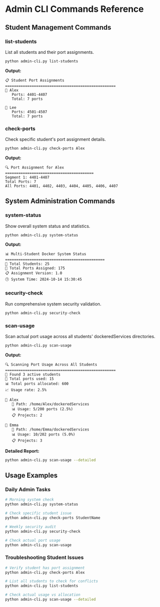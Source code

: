 # Admin CLI Commands Reference

## Student Management Commands

### list-students
List all students and their port assignments.

```bash
python admin-cli.py list-students
```

**Output:**
```
📋 Student Port Assignments
==================================================
👤 Alex
   Ports: 4401-4407
   Total: 7 ports

👤 Lee  
   Ports: 4501-4507
   Total: 7 ports
```

### check-ports
Check specific student's port assignment details.

```bash
python admin-cli.py check-ports Alex
```

**Output:**
```
🔍 Port Assignment for Alex
========================================
Segment 1: 4401-4407
Total Ports: 7
All Ports: 4401, 4402, 4403, 4404, 4405, 4406, 4407
```

## System Administration Commands

### system-status
Show overall system status and statistics.

```bash
python admin-cli.py system-status
```

**Output:**
```
📊 Multi-Student Docker System Status
=============================================
👥 Total Students: 25
🔌 Total Ports Assigned: 175
📋 Assignment Version: 1.0
🕒 System Time: 2024-10-14 15:30:45
```

### security-check
Run comprehensive system security validation.

```bash
python admin-cli.py security-check
```

### scan-usage
Scan actual port usage across all students' dockeredServices directories.

```bash
python admin-cli.py scan-usage
```

**Output:**
```
🔍 Scanning Port Usage Across All Students
==================================================
📁 Found 3 active students
🔌 Total ports used: 15
📊 Total ports allocated: 600
📈 Usage rate: 2.5%

👤 Alex
   📁 Path: /home/Alex/dockeredServices
   📊 Usage: 5/200 ports (2.5%)
   📋 Projects: 2

👤 Emma  
   📁 Path: /home/Emma/dockeredServices
   📊 Usage: 10/202 ports (5.0%)
   📋 Projects: 3
```

**Detailed Report:**
```bash
python admin-cli.py scan-usage --detailed
```

## Usage Examples

### Daily Admin Tasks
```bash
# Morning system check
python admin-cli.py system-status

# Check specific student issue
python admin-cli.py check-ports StudentName

# Weekly security audit
python admin-cli.py security-check

# Check actual port usage
python admin-cli.py scan-usage
```

### Troubleshooting Student Issues
```bash
# Verify student has port assignment
python admin-cli.py check-ports Alex

# List all students to check for conflicts
python admin-cli.py list-students

# Check actual usage vs allocation
python admin-cli.py scan-usage --detailed
```
